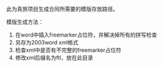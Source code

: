 
此为真旅项目生成合同所需要的模版存放路径。

模版生成方法：

1. 在word中插入freemarker占位符，并解决掉所有的拼写检查
2. 另存为2003word xml格式
3. 检查xml中是否有不完整的freemarker占位符
4. 修改xml后缀名为ftl，放在此目录